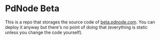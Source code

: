 # PdNode Beta

This is a repo that storages the source code of [beta.pdnode.com](beta.pdnode.com). You can deploy it anyway but there's no point of doing that (everything is static unless you change the code yourself).
